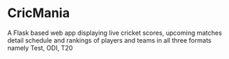 # CricMania
A Flask based web app displaying live cricket scores, upcoming matches detail schedule and rankings of players and teams in all three formats namely Test, ODI, T20
